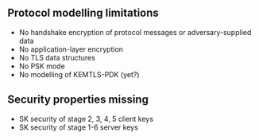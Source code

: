 ## Protocol modelling limitations

- No handshake encryption of protocol messages or adversary-supplied data
- No application-layer encryption
- No TLS data structures
- No PSK mode
- No modelling of KEMTLS-PDK (yet?)

## Security properties missing

- SK security of stage 2, 3, 4, 5 client keys
- SK security of stage 1-6 server keys
